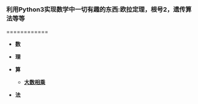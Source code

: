 ### 利用Python3实现数学中一切有趣的东西:欧拉定理，根号2，遗传算法等等

============

* **数**


* **理**



* **算**

   + **[大数相乘]()**



* **法**
